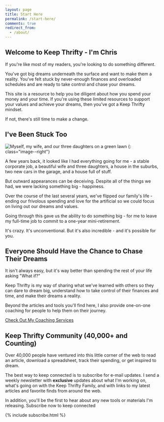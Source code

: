 ```yaml
---
layout: page
title: Start Here
permalink: /start-here/
comments: true
redirect_from:
  - /about/
---
```


## Welcome to Keep Thrifty - I'm Chris

If you're like most of my readers, you're looking to do something different.

You've got big dreams underneath the surface and want to make them a reality. You've felt stuck by never-enough finances and overloaded schedules and are ready to take control and chase your dreams.

This site is a resource to help you be diligent about how you spend your money and your time. If you're using these limited resources to support your values and achieve your dreams, then you've got a Keep Thrifty mindset.

If not, there's still time to make a change.

## I've Been Stuck Too

![Myself, my wife, and our three daughters on a green lawn]({{site.url}}/img/our-family.jpg)
{: class="image--right"}

A few years back, it looked like I had everything going for me - a stable corporate job, a beautiful wife and three daughters, a house in the suburbs, two new cars in the garage, and a house full of stuff.

But outward appearances can be deceiving. Despite all of the things we had, we were lacking something big - happiness.

Over the course of the last several years, we've flipped our family's life - ending our frivolous spending and love for the artificial so we could focus on living out our dreams and values.

Going through this gave us the ability to do something big - for me to leave my full-time job to commit to a one-year mini-retirement.

It's crazy. It's unconventional. But it's also incredible - and it's possible for you.

## Everyone Should Have the Chance to Chase Their Dreams

It isn't always easy, but it's way better than spending the rest of your life asking "What if?"

Keep Thrifty is my way of sharing what we've learned with others so they can dare to dream big, understand how to take control of their finances and time, and make their dreams a reality.

Beyond the articles and tools you'll find here, I also provide one-on-one coaching for people to help them on their journey.

<div class="call-to-action call-to-action--hero"><a href="{{site.url}}/work-with-me/" class="button">Check Out My Coaching Services</a></div>

## Keep Thrifty Community (40,000+ and Counting)

Over 40,000 people have ventured into this little corner of the web to read an article, download a spreadsheet, track their spending, or get inspired to dream.

The best way to keep connected is to subscribe for e-mail updates. I send a weekly newsletter with __exclusive__ updates about what I'm working on, what's going on with the Keep Thrifty Family, and with links to my latest articles and favorite finds from around the web.

In addition, you'll be the first to hear about any new tools or materials I'm releasing. Subscribe now to keep connected

<div class="boxed">
{% include subscribe.html %}
</div>
